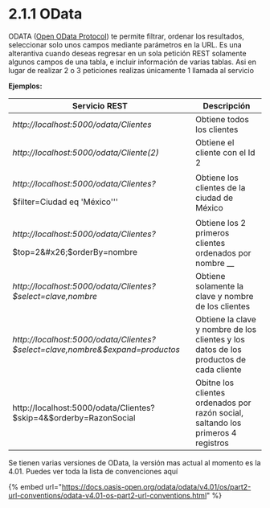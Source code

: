 # 2.1.1 OData

ODATA ([Open OData Protocol](http://odata.org/)) te permite filtrar, ordenar los resultados, seleccionar solo unos campos mediante parámetros en la URL. Es una alterantiva cuando deseas regresar en un sola petición REST solamente algunos campos de una tabla, e incluir información de varias tablas. Asi en lugar de realizar 2 o 3 peticiones realizas únicamente 1 llamada al servicio&#x20;

**Ejemplos:**

| Servicio REST                                                                            | Descripción                                                                            |
| ---------------------------------------------------------------------------------------- | -------------------------------------------------------------------------------------- |
| _http://localhost:5000/odata/Clientes_                                                   | Obtiene todos los clientes                                                             |
| _http://localhost:5000/odata/Cliente(2)_                                                 | Obtiene el cliente con el Id 2                                                         |
| <p><em>http://localhost:5000/odata/Clientes?</em></p><p>$filter=Ciudad eq 'México'''</p> | Obtiene los clientes de la ciudad de México                                            |
| <p><em>http://localhost:5000/odata/Clientes?</em></p><p>$top=2&#x26;$orderBy=nombre</p>  | Obtiene los 2 primeros clientes ordenados por nombre __                                |
| _http://localhost:5000/odata/Clientes?$select=clave,nombre_                              | Obtiene solamente la clave y nombre de los clientes                                    |
| _http://localhost:5000/odata/Clientes?$select=clave,nombre&$expand=productos_            | Obtiene la clave y nombre de los clientes y los datos de los productos de cada cliente |
| http://localhost:5000/odata/Clientes?$skip=4&$orderby=RazonSocial                        | Obitne los clientes ordenados por razón social, saltando los primeros 4 registros      |

Se tienen varias versiones de OData, la versión mas actual al momento es la 4.01. Puedes ver toda la lista de convenciones aquí

{% embed url="https://docs.oasis-open.org/odata/odata/v4.01/os/part2-url-conventions/odata-v4.01-os-part2-url-conventions.html" %}



